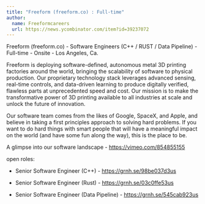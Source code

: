 ```yaml
---
title: "Freeform (freeform.co) : Full-time"
author:
  name: Freeformcareers
  url: https://news.ycombinator.com/item?id=39237072
---
```

Freeform (freeform.co) - Software Engineers (C++ &#x2F; RUST &#x2F; Data Pipeline) - Full-time - Onsite - Los Angeles, Ca.

Freeform is deploying software-defined, autonomous metal 3D printing factories around the world, bringing the scalability of software to physical production. Our proprietary technology stack leverages advanced sensing, real-time controls, and data-driven learning to produce digitally verified, flawless parts at unprecedented speed and cost. Our mission is to make the transformative power of 3D printing available to all industries at scale and unlock the future of innovation.

Our software team comes from the likes of Google, SpaceX, and Apple, and believe in taking a first principles approach to solving hard problems. If you want to do hard things with smart people that will have a meaningful impact on the world (and have some fun along the way), this is the place to be.

A glimpse into our software landscape - <a href="https:&#x2F;&#x2F;vimeo.com&#x2F;854855155" rel="nofollow">https:&#x2F;&#x2F;vimeo.com&#x2F;854855155</a>

open roles:

+ Senior Software Engineer (C++) - <a href="https:&#x2F;&#x2F;grnh.se&#x2F;98be037d3us" rel="nofollow">https:&#x2F;&#x2F;grnh.se&#x2F;98be037d3us</a>

+ Senior Software Engineer (Rust) - <a href="https:&#x2F;&#x2F;grnh.se&#x2F;03c0ffe53us" rel="nofollow">https:&#x2F;&#x2F;grnh.se&#x2F;03c0ffe53us</a>

+ Senior Software Engineer (Data Pipeline) - <a href="https:&#x2F;&#x2F;grnh.se&#x2F;545cab923us" rel="nofollow">https:&#x2F;&#x2F;grnh.se&#x2F;545cab923us</a>
